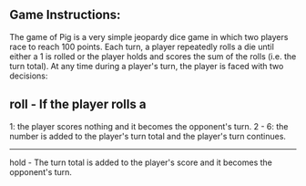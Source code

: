 ## Game Instructions:

The game of Pig is a very simple jeopardy dice game in which two players race to reach 100 points. Each turn, a player repeatedly rolls a die until either a 1 is rolled or the player holds and scores the sum of the rolls (i.e. the turn total). At any time during a player's turn, the player is faced with two decisions:

## roll - If the player rolls a

1: the player scores nothing and it becomes the opponent's turn.
2 - 6: the number is added to the player's turn total and the player's turn continues.

---

hold - The turn total is added to the player's score and it
becomes the opponent's turn.
